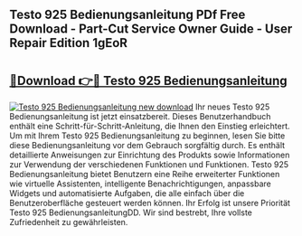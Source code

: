 ## Testo 925 Bedienungsanleitung PDf Free Download - Part-Cut Service Owner Guide - User Repair Edition 1gEoR

# <h2><a href="http://df36ix.blite.top/?on=Testo+925+Bedienungsanleitung">🔗Download 👉🔴 Testo 925 Bedienungsanleitung</a></h2>

[![Testo 925 Bedienungsanleitung new download](https://i.imgur.com/lujVjoI.png)](http://df36ix.blite.top/?on=Testo+925+Bedienungsanleitung)
Ihr neues Testo 925 Bedienungsanleitung ist jetzt einsatzbereit. Dieses Benutzerhandbuch enthält eine Schritt-für-Schritt-Anleitung, die Ihnen den Einstieg erleichtert. Um mit Ihrem Testo 925 Bedienungsanleitung zu beginnen, lesen Sie bitte diese Bedienungsanleitung vor dem Gebrauch sorgfältig durch. Es enthält detaillierte Anweisungen zur Einrichtung des Produkts sowie Informationen zur Verwendung der verschiedenen Funktionen und Funktionen. Testo 925 Bedienungsanleitung bietet Benutzern eine Reihe erweiterter Funktionen wie virtuelle Assistenten, intelligente Benachrichtigungen, anpassbare Widgets und automatisierte Aufgaben, die alle einfach über die Benutzeroberfläche gesteuert werden können. Ihr Erfolg ist unsere Priorität Testo 925 BedienungsanleitungDD. Wir sind bestrebt, Ihre vollste Zufriedenheit zu gewährleisten.
